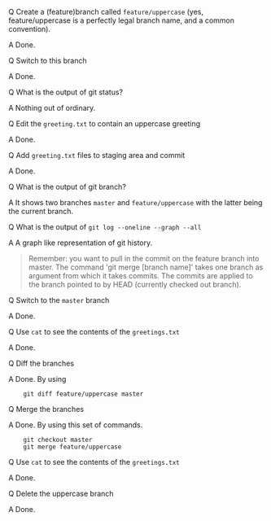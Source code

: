 Q Create a (feature)branch called `feature/uppercase` (yes, feature/uppercase is a perfectly legal branch name, and a common convention).

A Done.

Q Switch to this branch

A Done.

Q What is the output of git status?

A Nothing out of ordinary.

Q Edit the `greeting.txt` to contain an uppercase greeting

A Done.

Q Add `greeting.txt` files to staging area and commit

A Done.

Q What is the output of git branch?

A It shows two branches `master` and `feature/uppercase` with the latter being the current branch.

Q What is the output of `git log --oneline --graph --all`

A A graph like representation of git history.

> Remember: you want to pull in the commit on the feature branch into master. The command 'git merge [branch name]' takes one branch as argument from which it takes commits. The commits are applied to the branch pointed to by HEAD (currently checked out branch).

Q Switch to the `master` branch

A Done.

Q Use `cat` to see the contents of the `greetings.txt`

A Done.

Q Diff the branches

A Done. By using 
```
    git diff feature/uppercase master
```

Q Merge the branches

A Done. By using this set of commands.
```
    git checkout master
    git merge feature/uppercase
```

Q Use `cat` to see the contents of the `greetings.txt`

A Done.

Q Delete the uppercase branch

A Done.

